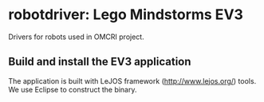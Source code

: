 # robotdriver: Lego Mindstorms EV3
Drivers for robots used in OMCRI project.

## Build and install the EV3 application

The application is built with LeJOS framework (http://www.lejos.org/) tools.
We use Eclipse to construct the binary.
